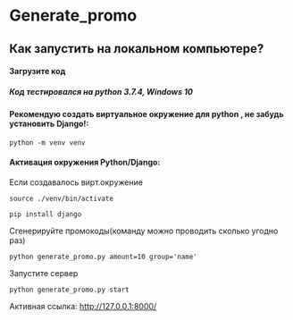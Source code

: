 # Generate_promo

## Как запустить на локальном компьютере?

#### Загрузите код 
##### Код тестировался на python 3.7.4, Windows 10 
#### Рекомендую создать виртуальное окружение для python , не забудь установить Django!:
```
python -m venv venv
```

#### Активация окружения Python/Django:

Если создавалось вирт.окружение
```
source ./venv/bin/activate 
```
```
pip install django
```

Сгенерируйте промокоды(команду можно проводить сколько угодно раз)
```
python generate_promo.py amount=10 group='name'
```

Запустите сервер
```
python generate_promo.py start
```

Активная ссылка: 
http://127.0.0.1:8000/
